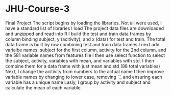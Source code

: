 # JHU-Course-3
Final Project
The script begins by loading the libraries.  Not all were used, I have  a standard list of libraries I load
The project data files are downloaded and unzipped and read into R
I build the test and train data frames  by column binding subject, y (acitivity), and x (data) for test and train. The total data frame is built by row combining test and train data frames
I next add varialbe names.  subject for the first column, activity for the 2nd column, and the 581 variable names from features file
I then use select function to select the subject, activity, variables with mean, and variables with std.  I then combine them for a data frame with just mean and std (88 total variables)
Next, I change the acitivity from numbers to the actual name
I then improve variable names by changing to lower case, removing '.', and ensuring each variable has a unique name
Lasly, I group by activity and subject and calculate the mean of each variable.
